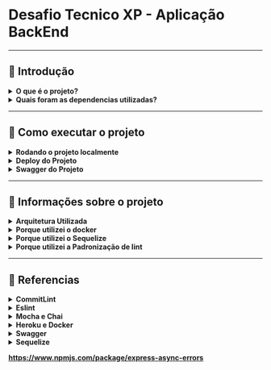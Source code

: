 # Desafio Tecnico XP - Aplicação BackEnd 

---

##  📍 Introdução

<details>
  <summary><strong>O que é o projeto?</strong></summary>
     

<br />
</details>

<details>
  <summary><strong>Quais foram as dependencias utilizadas?</strong></summary>
  
  * Node
  * Express
  * Nodemon
  * Chai
  * Mocha
  * Express AssyncErros
  * Sinon
  * Sequelize
  * Dotenv
  * CommitLint
  * Prettier
  * Husky
  * Eslint
  * Mysql2
  * Swagger
  * Cors
  * Docker


<br />
</details>

---

## 📍 Como executar o projeto

  <details>
    <summary><strong>Rodando o projeto localmente</strong></summary>


  <br />
  </details>

  <details>
    <summary><strong>Deploy do Projeto</strong></summary>


  <br />
  </details>

  <details>
    <summary><strong>Swagger do Projeto</strong></summary>


  <br />
  </details>
  
  
  ---

## 📍 Informações sobre o projeto

<details>
  <summary><strong>Arquitetura Utilizada</strong></summary>
     

<br />
</details>

<details>
  <summary><strong>Porque utilizei o docker</strong></summary>
     

<br />
</details>

<details>
  <summary><strong>Porque utilizei o Sequelize</strong></summary>
     

<br />
</details>

<details>
  <summary><strong>Porque utilizei a Padronização de lint</strong></summary>
     

<br />
</details>


---

## 📍 Referencias

<details>
  <summary><strong>CommitLint</strong></summary>
     
https://github.com/goldbergyoni/nodebestpractices/blob/master/README.brazilian-portuguese.md#3-pr%C3%A1ticas-de-estilo-de-c%C3%B3digo

https://github.com/conventional-changelog/commitlint

https://medium.com/linkapi-solutions/conventional-commits-pattern-3778d1a1e657

https://dev.to/vitordevsp/padronizacao-de-commit-com-commitlint-husky-e-commitizen-3g1n

<br />
</details>

<details>
  <summary><strong>Eslint</strontng></summary>
  
   https://eslint.org/docs/latest/user-guide/getting-started
  
   https://eslint.org/docs/latest/user-guide/configuring/rules#using-configuration-files
  
   https://github.com/lo1tuma/eslint-plugin-mocha/blob/master/docs/rules/no-mocha-arrows.md
  
   https://eslint.org/docs/latest/rules/func-names
  
   https://github.com/mysticatea/eslint-plugin-node/blob/master/docs/rules/no-missing-import.md

   https://dev.to/drsimplegraffiti/eslint-configuration-for-node-project-275l

   https://blog.bitsrc.io/how-to-set-up-node-js-application-with-eslint-and-prettier-b1b7994db69f

<br />
</details>

<details>
  <summary><strong>Mocha e Chai</strontng></summary>
     
  https://stackoverflow.com/a/60492240
  
  https://mochajs.org/#installation

  https://www.npmjs.com/package/sinon

  https://www.npmjs.com/package/mocha

  https://jonathanwatsonwebdevelopment.medium.com/how-to-unit-test-express-controllers-with-mocha-and-chai-5cb425c5c7db

  https://stackoverflow.com/questions/39747397/how-to-use-sinon-js-with-express-js-unit-testing

  https://www.npmjs.com/package/supertest

  https://sinonjs.org/how-to/stub-dependency/

  https://stackoverflow.com/questions/48931815/sinon-stub-not-replacing-function

  https://sinonjs.org/releases/latest/stubs/


<br />
</details>

<details>
  <summary><strong>Heroku e Docker</strontng></summary>
  
  https://dev.to/heroku/deploying-to-heroku-from-github-actions-29ej
  
  https://devcenter.heroku.com/articles/container-registry-and-runtime#dockerfile-commands-and-runtime
  
  https://enlear.academy/how-to-deploy-a-dockerized-web-app-to-heroku-using-the-github-actions-f16c00b19621
     

<br />
</details>

<details>
  <summary><strong>Swagger</strontng></summary>
     
   https://github.com/davibaltar/example-swagger-autogen
  
   https://github.com/scottie1984/swagger-ui-express
  
   https://blog.logrocket.com/documenting-your-express-api-with-swagger/
  

<br />
</details>
  
  <details>
  <summary><strong>Sequelize<strontng></summary>
     
   https://sequelize.org/docs/v6/other-topics/migrations/#:~:text=Undoing%20Migrations%E2%80%8B&text=You%20can%20use%20db%3Amigrate,revert%20most%20the%20recent%20migration.&text=You%20can%20revert%20back%20to,with%20the%20%2D%2Dto%20option.
    
   https://davibaltar.medium.com/documenta%C3%A7%C3%A3o-autom%C3%A1tica-de-apis-em-node-js-eb03041c643b
  

<br />
</details>

https://www.npmjs.com/package/express-async-errors